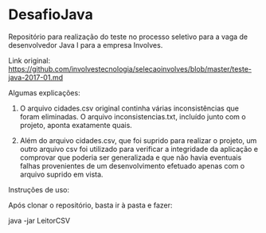 # DesafioJava
Repositório para realização do teste no processo seletivo para a vaga de desenvolvedor Java I para a empresa Involves.

Link original: https://github.com/involvestecnologia/selecaoinvolves/blob/master/teste-java-2017-01.md

Algumas explicações:


1. O arquivo cidades.csv original continha várias inconsistências que foram eliminadas. 
  O arquivo inconsistencias.txt, incluído junto com o projeto, aponta exatamente quais. 

2. Além do arquivo cidades.csv, que foi suprido para realizar o projeto, um outro arquivo csv
  foi utilizado para verificar a integridade da aplicação e comprovar que poderia ser generalizada
  e que não havia eventuais falhas provenientes de um desenvolvimento efetuado apenas com o 
  arquivo suprido em vista. 

Instruções de uso:

Após clonar o repositório, basta ir à pasta e fazer:


java -jar LeitorCSV
